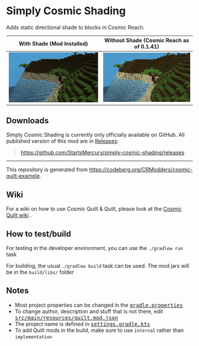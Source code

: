 # Simply Cosmic Shading

Adds static directional shade to blocks in Cosmic Reach.

| With Shade (Mod Installed) | Without Shade (Cosmic Reach as of 0.1.41) |
|:--------------------------:|:-----------------------------------------:|
| ![coconut-scene-with-mod]  |       ![coconut-scene-without-mod]        |

[coconut-scene-with-mod]: assets/coconut-scene-with-mod.png
[coconut-scene-without-mod]: assets/coconut-scene-without-mod.png

## Downloads

Simply Cosmic Shading is currently only officially available on GitHub. All
published version of this mod are in
[Releases](https://github.com/StartsMercury/simply-cosmic-shading/releases):

> <https://github.com/StartsMercury/simply-cosmic-shading/releases>

---

This repository is generated from
https://codeberg.org/CRModders/cosmic-quilt-example.

## Wiki

For a wiki on how to use Cosmic Quilt & Quilt, please look at the [Cosmic Quilt
wiki] .

## How to test/build

For testing in the developer environment, you can use the `./gradlew run` task

For building, the usual `./gradlew build` task can be used. The mod jars will be
in the `build/libs/` folder

## Notes
- Most project properties can be changed in the <tt>[gradle.properties]</tt>
- To change author, description and stuff that is not there, edit <tt>[src/main/resources/quilt.mod.json]</tt>
- The project name is defined in <tt>[settings.gradle.kts]</tt>
- To add Quilt mods in the build, make sure to use `internal` rather than `implementation`

[src/main/resources/quilt.mod.json]: src/main/resources/quilt.mod.json
[gradle.properties]: gradle.properties
[settings.gradle.kts]: settings.gradle.kts

[Cosmic Quilt wiki]: https://codeberg.org/CRModders/cosmic-quilt/wiki
